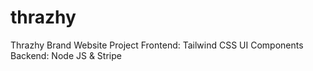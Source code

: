 # thrazhy
Thrazhy Brand Website Project
Frontend: Tailwind CSS UI Components
Backend: Node JS & Stripe